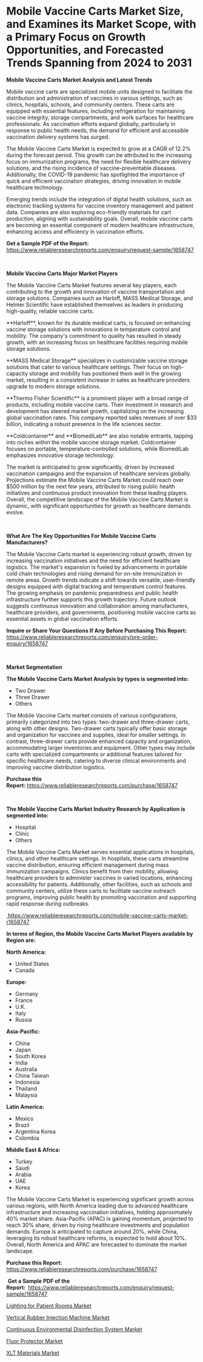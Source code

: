 <p><h1>Mobile Vaccine Carts Market Size, and Examines its Market Scope, with a Primary Focus on Growth Opportunities, and Forecasted Trends Spanning from 2024 to 2031</h1></p><p><strong>Mobile Vaccine Carts Market Analysis and Latest Trends</strong></p>
<p><p>Mobile vaccine carts are specialized mobile units designed to facilitate the distribution and administration of vaccines in various settings, such as clinics, hospitals, schools, and community centers. These carts are equipped with essential features, including refrigeration for maintaining vaccine integrity, storage compartments, and work surfaces for healthcare professionals. As vaccination efforts expand globally, particularly in response to public health needs, the demand for efficient and accessible vaccination delivery systems has surged.</p><p>The Mobile Vaccine Carts Market is expected to grow at a CAGR of 12.2% during the forecast period. This growth can be attributed to the increasing focus on immunization programs, the need for flexible healthcare delivery solutions, and the rising incidence of vaccine-preventable diseases. Additionally, the COVID-19 pandemic has spotlighted the importance of quick and efficient vaccination strategies, driving innovation in mobile healthcare technology. </p><p>Emerging trends include the integration of digital health solutions, such as electronic tracking systems for vaccine inventory management and patient data. Companies are also exploring eco-friendly materials for cart production, aligning with sustainability goals. Overall, mobile vaccine carts are becoming an essential component of modern healthcare infrastructure, enhancing access and efficiency in vaccination efforts.</p></p>
<p><strong>Get a Sample PDF of the Report:&nbsp;</strong> <a href="https://www.reliableresearchreports.com/enquiry/request-sample/1658747?utm_campaign=9&utm_medium=2&utm_source=Github&utm_content=ia&utm_term=28092024&utm_id=mobile-vaccine-carts">https://www.reliableresearchreports.com/enquiry/request-sample/1658747</a></p>
<p>&nbsp;</p>
<p><strong>Mobile Vaccine Carts Major Market Players</strong></p>
<p><p>The Mobile Vaccine Carts Market features several key players, each contributing to the growth and innovation of vaccine transportation and storage solutions. Companies such as Harloff, MASS Medical Storage, and Helmer Scientific have established themselves as leaders in producing high-quality, reliable vaccine carts.</p><p>**Harloff**, known for its durable medical carts, is focused on enhancing vaccine storage solutions with innovations in temperature control and mobility. The company's commitment to quality has resulted in steady growth, with an increasing focus on healthcare facilities requiring mobile storage solutions.</p><p>**MASS Medical Storage** specializes in customizable vaccine storage solutions that cater to various healthcare settings. Their focus on high-capacity storage and mobility has positioned them well in the growing market, resulting in a consistent increase in sales as healthcare providers upgrade to modern storage solutions.</p><p>**Thermo Fisher Scientific** is a prominent player with a broad range of products, including mobile vaccine carts. Their investment in research and development has steered market growth, capitalizing on the increasing global vaccination rates. This company reported sales revenues of over $33 billion, indicating a robust presence in the life sciences sector.</p><p>**Coldcontainer** and **BiomediLab** are also notable entrants, tapping into niches within the mobile vaccine storage market. Coldcontainer focuses on portable, temperature-controlled solutions, while BiomediLab emphasizes innovative storage technology.</p><p>The market is anticipated to grow significantly, driven by increased vaccination campaigns and the expansion of healthcare services globally. Projections estimate the Mobile Vaccine Carts Market could reach over $500 million by the next few years, attributed to rising public health initiatives and continuous product innovation from these leading players. Overall, the competitive landscape of the Mobile Vaccine Carts Market is dynamic, with significant opportunities for growth as healthcare demands evolve.</p></p>
<p>&nbsp;</p>
<p><strong>What Are The Key Opportunities For Mobile Vaccine Carts Manufacturers?</strong></p>
<p><p>The Mobile Vaccine Carts market is experiencing robust growth, driven by increasing vaccination initiatives and the need for efficient healthcare logistics. The market's expansion is fueled by advancements in portable cold chain technologies and rising demand for on-site immunization in remote areas. Growth trends indicate a shift towards versatile, user-friendly designs equipped with digital tracking and temperature control features. The growing emphasis on pandemic preparedness and public health infrastructure further supports this growth trajectory. Future outlook suggests continuous innovation and collaboration among manufacturers, healthcare providers, and governments, positioning mobile vaccine carts as essential assets in global vaccination efforts.</p></p>
<p><strong>Inquire or Share Your Questions If Any Before Purchasing This Report:</strong> <a href="https://www.reliableresearchreports.com/enquiry/pre-order-enquiry/1658747?utm_campaign=9&utm_medium=2&utm_source=Github&utm_content=ia&utm_term=28092024&utm_id=mobile-vaccine-carts">https://www.reliableresearchreports.com/enquiry/pre-order-enquiry/1658747</a></p>
<p>&nbsp;</p>
<p><strong>Market Segmentation</strong></p>
<p><strong>The Mobile Vaccine Carts Market Analysis by types is segmented into:</strong></p>
<p><ul><li>Two Drawer</li><li>Three Drawer</li><li>Others</li></ul></p>
<p><p>The Mobile Vaccine Carts market consists of various configurations, primarily categorized into two types: two-drawer and three-drawer carts, along with other designs. Two-drawer carts typically offer basic storage and organization for vaccines and supplies, ideal for smaller settings. In contrast, three-drawer carts provide enhanced capacity and organization, accommodating larger inventories and equipment. Other types may include carts with specialized compartments or additional features tailored for specific healthcare needs, catering to diverse clinical environments and improving vaccine distribution logistics.</p></p>
<p><strong>Purchase this Report:&nbsp;</strong><a href="https://www.reliableresearchreports.com/purchase/1658747?utm_campaign=9&utm_medium=2&utm_source=Github&utm_content=ia&utm_term=28092024&utm_id=mobile-vaccine-carts">https://www.reliableresearchreports.com/purchase/1658747</a></p>
<p>&nbsp;</p>
<p><strong>The Mobile Vaccine Carts Market Industry Research by Application is segmented into:</strong></p>
<p><ul><li>Hospital</li><li>Clinic</li><li>Others</li></ul></p>
<p><p>The Mobile Vaccine Carts Market serves essential applications in hospitals, clinics, and other healthcare settings. In hospitals, these carts streamline vaccine distribution, ensuring efficient management during mass immunization campaigns. Clinics benefit from their mobility, allowing healthcare providers to administer vaccines in varied locations, enhancing accessibility for patients. Additionally, other facilities, such as schools and community centers, utilize these carts to facilitate vaccine outreach programs, improving public health by promoting vaccination and supporting rapid response during outbreaks.</p></p>
<p><a href="https://www.reliableresearchreports.com/mobile-vaccine-carts-market-r1658747?utm_campaign=9&utm_medium=2&utm_source=Github&utm_content=ia&utm_term=28092024&utm_id=mobile-vaccine-carts">&nbsp;https://www.reliableresearchreports.com/mobile-vaccine-carts-market-r1658747</a></p>
<p><strong>In terms of Region, the Mobile Vaccine Carts Market Players available by Region are:</strong></p>
<p>
    <p> <strong> North America: </strong>
        <ul>
            <li>United States</li>
            <li>Canada</li>
        </ul>
        </p> 
    <p> <strong> Europe: </strong>
        <ul>
            <li>Germany</li>
            <li>France</li>
            <li>U.K.</li>
            <li>Italy</li>
            <li>Russia</li>
        </ul>
        </p> 
    <p> <strong> Asia-Pacific: </strong>
        <ul>
            <li>China</li>
            <li>Japan</li>
            <li>South Korea</li>
            <li>India</li>
            <li>Australia</li>
            <li>China Taiwan</li>
            <li>Indonesia</li>
            <li>Thailand</li>
            <li>Malaysia</li>
        </ul>
        </p> 
    <p> <strong> Latin America: </strong>
        <ul>
            <li>Mexico</li>
            <li>Brazil</li>
            <li>Argentina Korea</li>
            <li>Colombia</li>
        </ul>
        </p> 
    <p> <strong> Middle East & Africa: </strong>
        <ul>
            <li>Turkey</li>
            <li>Saudi</li>
            <li>Arabia</li>
            <li>UAE</li>
            <li>Korea</li>
        </ul>
    </p>
    </p>
<p><p>The Mobile Vaccine Carts Market is experiencing significant growth across various regions, with North America leading due to advanced healthcare infrastructure and increasing vaccination initiatives, holding approximately 40% market share. Asia-Pacific (APAC) is gaining momentum, projected to reach 30% share, driven by rising healthcare investments and population demands. Europe is anticipated to capture around 20%, while China, leveraging its robust healthcare reforms, is expected to hold about 10%. Overall, North America and APAC are forecasted to dominate the market landscape.</p></p>
<p><strong>Purchase this Report: </strong><a href="https://www.reliableresearchreports.com/purchase/1658747?utm_campaign=9&utm_medium=2&utm_source=Github&utm_content=ia&utm_term=28092024&utm_id=mobile-vaccine-carts">https://www.reliableresearchreports.com/purchase/1658747</a></p>
<p>&nbsp;<strong>Get a Sample PDF of the Report:&nbsp;&nbsp;</strong><a href="https://www.reliableresearchreports.com/enquiry/request-sample/1658747?utm_campaign=9&utm_medium=2&utm_source=Github&utm_content=ia&utm_term=28092024&utm_id=mobile-vaccine-carts">https://www.reliableresearchreports.com/enquiry/request-sample/1658747</a></p>
<p><strong></strong></p>
<p><p><a href="https://github.com/AshikRahman665/Market-Research-Report-List-1/blob/main/lighting-for-patient-rooms-market.md?utm_campaign=9&utm_medium=2&utm_source=Github&utm_content=ia&utm_term=28092024&utm_id=mobile-vaccine-carts">Lighting for Patient Rooms Market</a></p><p><a href="https://issuu.com/reportprime-2/docs/vertical-rubber-injection-machine-m_79597b0d237e38?utm_campaign=9&utm_medium=2&utm_source=Github&utm_content=ia&utm_term=28092024&utm_id=mobile-vaccine-carts">Vertical Rubber Injection Machine Market</a></p><p><a href="https://github.com/JudyWalsh475/Market-Research-Report-List-1/blob/main/continuous-environmental-disinfection-system-market.md?utm_campaign=9&utm_medium=2&utm_source=Github&utm_content=ia&utm_term=28092024&utm_id=mobile-vaccine-carts">Continuous Environmental Disinfection System Market</a></p><p><a href="https://www.linkedin.com/pulse/fluor-protector-market-research-report-includes-analysis-r0cce?trackingId=mQLUjpQ%2BT2%2BC4c3GqakeHg%3D%3D&utm_campaign=9&utm_medium=2&utm_source=Github&utm_content=ia&utm_term=28092024&utm_id=mobile-vaccine-carts">Fluor Protector Market</a></p><p><a href="https://issuu.com/reportprime-2/docs/xlt-materials-market-size-2030.pptx_be08d6b9c38641?utm_campaign=9&utm_medium=2&utm_source=Github&utm_content=ia&utm_term=28092024&utm_id=mobile-vaccine-carts">XLT Materials Market</a></p></p>